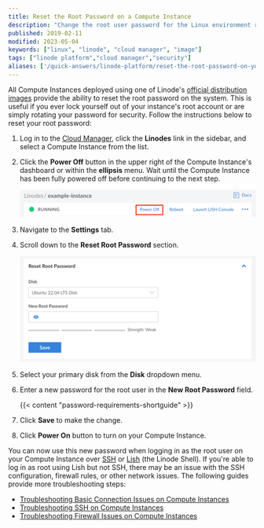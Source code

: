 ```yaml
---
title: Reset the Root Password on a Compute Instance
description: "Change the root user password for the Linux environment running on a Compute Instance."
published: 2019-02-11
modified: 2023-05-04
keywords: ["linux", "linode", "cloud manager", "image"]
tags: ["linode platform","cloud manager","security"]
aliases: ['/quick-answers/linode-platform/reset-the-root-password-on-your-linode-classic-manager/','/quick-answers/linode-platform/reset-the-root-password-on-your-linode/','/quick-answers/linode-platform/reset-the-root-password-on-your-linode-new-manager/','/guides/reset-the-root-password-on-your-linode/']
---
```


All Compute Instances deployed using one of Linode's [official distribution images](/docs/products/compute/compute-instances/guides/distributions/) provide the ability to reset the root password on the system. This is useful if you ever lock yourself out of your instance's root account or are simply rotating your password for security. Follow the instructions below to reset your root password:

1.  Log in to the [Cloud Manager](https://cloud.linode.com), click the **Linodes** link in the sidebar, and select a Compute Instance from the list.

1.  Click the **Power Off** button in the upper right of the Compute Instance's dashboard or within the **ellipsis** menu. Wait until the Compute Instance has been fully powered off before continuing to the next step.

    ![Screenshot of a Compute Instance Details page with the Power Off button highlighted](compute-instance-power-off.png)

1.  Navigate to the **Settings** tab.

1.  Scroll down to the **Reset Root Password** section.

    ![Screenshot of the Reset Root Password form](reset-root-password.png)

1.  Select your primary disk from the **Disk** dropdown menu.

1.  Enter a new password for the root user in the **New Root Password** field.

    {{< content "password-requirements-shortguide" >}}

1.  Click **Save** to make the change.

1.  Click **Power On** button to turn on your Compute Instance.

You can now use this new password when logging in as the root user on your Compute Instance over [SSH](/docs/products/compute/compute-instances/guides/set-up-and-secure/#connect-to-the-instance) or [Lish](/docs/products/compute/compute-instances/guides/lish/) (the Linode Shell). If you're able to log in as root using Lish but not SSH, there may be an issue with the SSH configuration, firewall rules, or other network issues. The following guides provide more troubleshooting steps:

- [Troubleshooting Basic Connection Issues on Compute Instances](/docs/products/compute/compute-instances/guides/troubleshooting-connection-issues/)
- [Troubleshooting SSH on Compute Instances](/docs/products/compute/compute-instances/guides/troubleshooting-ssh-issues/)
- [Troubleshooting Firewall Issues on Compute Instances](/docs/products/compute/compute-instances/guides/troubleshooting-firewall-issues/)